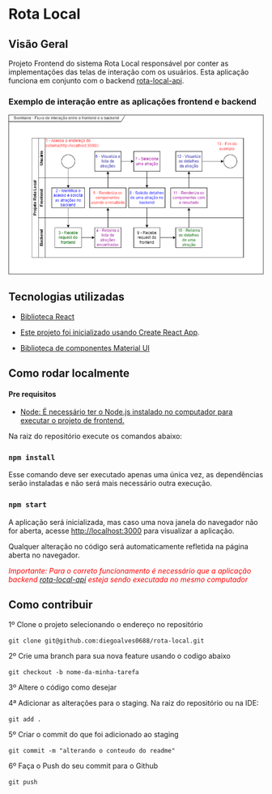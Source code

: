 # Rota Local

## Visão Geral

Projeto Frontend do sistema Rota Local responsável por conter as implementações das telas de interação com os usuários. Esta aplicação funciona em conjunto com o backend [rota-local-api](https://github.com/diegoalves0688/rota-local-api). 

### Exemplo de interação entre as aplicações frontend e backend

![Diagrama projeto](/diagrama-projeto.png)

## Tecnologias utilizadas
- [Biblioteca React](https://react.dev/)

- [Este projeto foi inicializado usando Create React App](https://github.com/facebook/create-react-app).
- [Biblioteca de componentes Material UI](https://mui.com/)

## Como rodar localmente

#### Pre requisitos
- [Node: É necessário ter o Node.js instalado no computador para executar o projeto de frontend.](https://nodejs.org/en)

Na raiz do repositório execute os comandos abaixo:


### `npm install`

Esse comando deve ser executado apenas uma única vez, as dependências serão instaladas e não será mais necessário outra execução. 

### `npm start`

A aplicação será inicializada, mas caso uma nova janela do navegador não for aberta, acesse [http://localhost:3000](http://localhost:3000) para visualizar a aplicação.

Qualquer alteração no código será automaticamente refletida na página aberta no navegador.

<span style="color:red">*Importante: Para o correto funcionamento é necessário que a aplicação backend [rota-local-api](https://github.com/diegoalves0688/rota-local-api) esteja sendo executada no mesmo computador*</span>

## Como contribuir

1º Clone o projeto selecionando o endereço no repositório

```git clone git@github.com:diegoalves0688/rota-local.git```

2º Crie uma branch para sua nova feature usando o codigo abaixo

```git checkout -b nome-da-minha-tarefa```

3º Altere o código como desejar

4ª Adicionar as alterações para o staging. Na raiz do repositório ou na IDE:

```git add .```

5º Criar o commit do que foi adicionado ao staging

```git commit -m "alterando o conteudo do readme"```

6º Faça o Push do seu commit para o Github

```git push```
